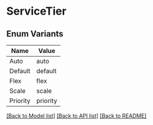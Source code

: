 # ServiceTier

## Enum Variants

| Name | Value |
|---- | -----|
| Auto | auto |
| Default | default |
| Flex | flex |
| Scale | scale |
| Priority | priority |


[[Back to Model list]](../README.md#documentation-for-models) [[Back to API list]](../README.md#documentation-for-api-endpoints) [[Back to README]](../README.md)


